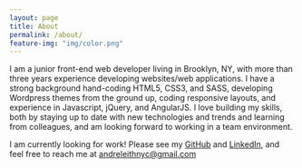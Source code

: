 ```yaml
---
layout: page
title: About
permalink: /about/
feature-img: "img/color.png"
---
```


I am a junior front-end web developer living in Brooklyn, NY, with more than three years experience developing websites/web applications. I have a strong background hand-coding HTML5, CSS3, and SASS, developing Wordpress themes from the ground up, coding responsive layouts, and experience in Javascript, jQuery, and AngularJS. I love building my skills, both by staying up to date with new technologies and trends and learning from colleagues, and am looking forward to working in a team environment.

I am currently looking for work! Please see my [GitHub](https://github.com/dreLT/) and [LinkedIn](https://www.linkedin.com/in/andreleith), and feel free to reach me at [andreleithnyc@gmail.com](mailto:andreleithnyc@gmail.com)
